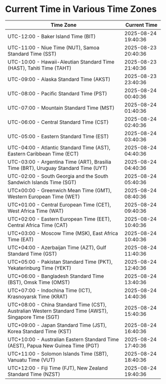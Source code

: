 # Current Time in Various Time Zones

| Time Zone | Current Time |
|-----------|--------------|
| UTC-12:00 - Baker Island Time (BIT) | 2025-08-24 19:40:36 |
| UTC-11:00 - Niue Time (NUT), Samoa Standard Time (SST) | 2025-08-23 20:40:36 |
| UTC-10:00 - Hawaii-Aleutian Standard Time (HAST), Tahiti Time (TAHT) | 2025-08-23 21:40:36 |
| UTC-09:00 - Alaska Standard Time (AKST) | 2025-08-23 23:40:36 |
| UTC-08:00 - Pacific Standard Time (PST) | 2025-08-24 00:40:36 |
| UTC-07:00 - Mountain Standard Time (MST) | 2025-08-24 01:40:36 |
| UTC-06:00 - Central Standard Time (CST) | 2025-08-24 02:40:36 |
| UTC-05:00 - Eastern Standard Time (EST) | 2025-08-24 03:40:36 |
| UTC-04:00 - Atlantic Standard Time (AST), Eastern Caribbean Time (ECT) | 2025-08-24 04:40:36 |
| UTC-03:00 - Argentina Time (ART), Brasília Time (BRT), Uruguay Standard Time (UYT) | 2025-08-24 04:40:36 |
| UTC-02:00 - South Georgia and the South Sandwich Islands Time (SGT) | 2025-08-24 05:40:36 |
| UTC±00:00 - Greenwich Mean Time (GMT), Western European Time (WET) | 2025-08-24 08:40:36 |
| UTC+01:00 - Central European Time (CET), West Africa Time (WAT) | 2025-08-24 09:40:36 |
| UTC+02:00 - Eastern European Time (EET), Central Africa Time (CAT) | 2025-08-24 10:40:36 |
| UTC+03:00 - Moscow Time (MSK), East Africa Time (EAT) | 2025-08-24 10:40:36 |
| UTC+04:00 - Azerbaijan Time (AZT), Gulf Standard Time (GST) | 2025-08-24 11:40:36 |
| UTC+05:00 - Pakistan Standard Time (PKT), Yekaterinburg Time (YEKT) | 2025-08-24 12:40:36 |
| UTC+06:00 - Bangladesh Standard Time (BST), Omsk Time (OMST) | 2025-08-24 13:40:36 |
| UTC+07:00 - Indochina Time (ICT), Krasnoyarsk Time (KRAT) | 2025-08-24 14:40:36 |
| UTC+08:00 - China Standard Time (CST), Australian Western Standard Time (AWST), Singapore Time (SGT) | 2025-08-24 15:40:36 |
| UTC+09:00 - Japan Standard Time (JST), Korea Standard Time (KST) | 2025-08-24 16:40:36 |
| UTC+10:00 - Australian Eastern Standard Time (AEST), Papua New Guinea Time (PGT) | 2025-08-24 17:40:36 |
| UTC+11:00 - Solomon Islands Time (SBT), Vanuatu Time (VUT) | 2025-08-24 18:40:36 |
| UTC+12:00 - Fiji Time (FJT), New Zealand Standard Time (NZST) | 2025-08-24 19:40:36 |
